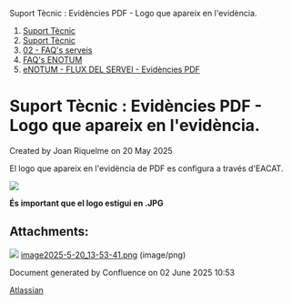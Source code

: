 Suport Tècnic : Evidències PDF - Logo que apareix en l'evidència.  

1.  [Suport Tècnic](index.md)
2.  [Suport Tècnic](13893782.md)
3.  [02 - FAQ's serveis](26313393.md)
4.  [FAQ's ENOTUM](28705561.md)
5.  [eNOTUM - FLUX DEL SERVEI - Evidències PDF](26313186.md)

Suport Tècnic : Evidències PDF - Logo que apareix en l'evidència.
=================================================================

Created by Joan Riquelme on 20 May 2025

El logo que apareix en l'evidència de PDF es configura a través d'EACAT.

![](attachments/128647711/128647712.png)

  

**És important que el logo estigui en .JPG**

  

Attachments:
------------

![](images/icons/bullet_blue.gif) [image2025-5-20\_13-53-41.png](attachments/128647711/128647712.png) (image/png)  

Document generated by Confluence on 02 June 2025 10:53

[Atlassian](http://www.atlassian.com/)